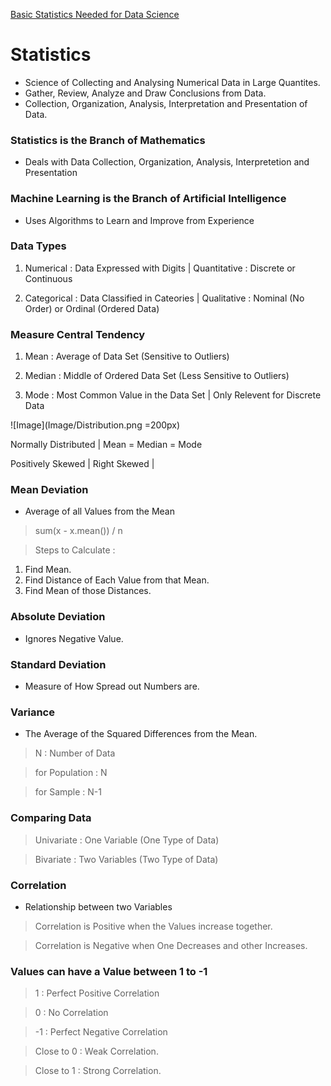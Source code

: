 [Basic Statistics Needed for Data Science](https://towardsdatascience.com/basic-statistics-you-need-to-know-for-data-science)

# Statistics
- Science of Collecting and Analysing Numerical Data in Large Quantites.
- Gather, Review, Analyze and Draw Conclusions from Data.
- Collection, Organization, Analysis, Interpretation and Presentation of Data.

### Statistics is the Branch of Mathematics 
- Deals with Data Collection, Organization, Analysis, Interpretetion and Presentation

### Machine Learning is the Branch of Artificial Intelligence
- Uses Algorithms to Learn and Improve from Experience

### Data Types
1. Numerical : Data Expressed with Digits | Quantitative : Discrete or Continuous

2. Categorical : Data Classified in Cateories | Qualitative : Nominal (No Order) or Ordinal (Ordered Data)

### Measure Central Tendency
1. Mean : Average of Data Set (Sensitive to Outliers)

2. Median : Middle of Ordered Data Set (Less Sensitive to Outliers)

3. Mode : Most Common Value in the Data Set | Only Relevent for Discrete Data 

![Image](Image/Distribution.png =200px)

Normally Distributed | Mean = Median = Mode

Positively Skewed | Right Skewed | 

### Mean Deviation  

- Average of all Values from the Mean

> sum(x - x.mean()) / n

> Steps to Calculate :
1. Find Mean.  
2. Find Distance of Each Value from that Mean.
3. Find Mean of those Distances.

### Absolute Deviation
- Ignores Negative Value.

### Standard Deviation
- Measure of How Spread out Numbers are.

### Variance
- The Average of the Squared Differences from the Mean.

> N : Number of Data

> for Population : N

> for Sample : N-1

### Comparing Data 

> Univariate : One Variable (One Type of Data)

> Bivariate : Two Variables (Two Type of Data)

### Correlation 
- Relationship between two Variables

> Correlation is Positive when the Values increase together.

> Correlation is Negative when One Decreases and other Increases.

### Values can have a Value between 1 to -1
> 1 : Perfect Positive Correlation

> 0 : No Correlation

> -1 : Perfect Negative Correlation

> Close to 0 : Weak Correlation.

> Close to 1 : Strong Correlation.
